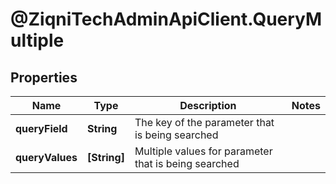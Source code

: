 # @ZiqniTechAdminApiClient.QueryMultiple

## Properties

Name | Type | Description | Notes
------------ | ------------- | ------------- | -------------
**queryField** | **String** | The key of the parameter that is being searched | 
**queryValues** | **[String]** | Multiple values for parameter that is being searched | 


